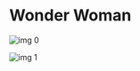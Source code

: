 # Wonder Woman

![img 0](https://i.imgur.com/2wB6qJf.jpg)

![img 1](https://i.imgur.com/UiNdIOw.jpg)

